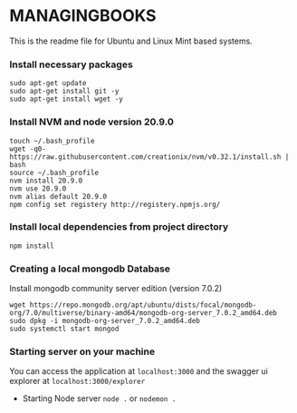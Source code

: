 # MANAGINGBOOKS

This is the readme file for Ubuntu and Linux Mint based systems.
### Install necessary packages

```
sudo apt-get update
sudo apt-get install git -y
sudo apt-get install wget -y
```

### Install NVM and node version 20.9.0
```
touch ~/.bash_profile
wget -q0- https://raw.githubusercontent.com/creationix/nvm/v0.32.1/install.sh | bash
source ~/.bash_profile
nvm install 20.9.0
nvm use 20.9.0
nvm alias default 20.9.0
npm config set registery http://registery.npmjs.org/
```

### Install local dependencies from project directory
```npm install```

### Creating a local mongodb Database
Install mongodb community server edition (version 7.0.2)
```
wget https://repo.mongodb.org/apt/ubuntu/dists/focal/mongodb-org/7.0/multiverse/binary-amd64/mongodb-org-server_7.0.2_amd64.deb
sudo dpkg -i mongodb-org-server_7.0.2_amd64.deb
sudo systemctl start mongod
```

### Starting server on your machine
You can access the application at `localhost:3000` and the swagger ui explorer at `localhost:3000/explorer`
- Starting Node server
`node .` or `nodemon .`
